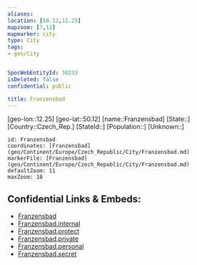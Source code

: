 ```yaml
---
aliases: 
location: [50.12,12.25]
mapzoom: [7,12] 
mapmarker: city 
type: City
tags:
- geo/City


SpocWebEntityId: 30233
isDeleted: false
confidential: public

title: Franzensbad
---
```

[geo-lon::12.25]
[geo-lat::50.12]
[name::Franzensbad]
[State::]
[Country::Czech_Rep.]
[StateId::]
[Population::]
[Unknown::]


```leaflet
id: Franzensbad
coordinates: [Franzensbad](geo/Continent/Europe/Czech_Republic/City/Franzensbad.md)
markerFile: [Franzensbad](geo/Continent/Europe/Czech_Republic/City/Franzensbad.md)
defaultZoom: 11 
maxZoom: 18
```


## Confidential Links & Embeds: 
- [Franzensbad](../../../../../../_public/geo/Continent/Europe/Czech_Republic/City/Franzensbad.md) 
- [Franzensbad.internal](../../../../../../_internal/geo/Continent/Europe/Czech_Republic/City/Franzensbad.internal.md) 
- [Franzensbad.protect](../../../../../../_protect/geo/Continent/Europe/Czech_Republic/City/Franzensbad.protect.md) 
- [Franzensbad.private](../../../../../../_private/geo/Continent/Europe/Czech_Republic/City/Franzensbad.private.md) 
- [Franzensbad.personal](../../../../../../_personal/geo/Continent/Europe/Czech_Republic/City/Franzensbad.personal.md) 
- [Franzensbad.secret](../../../../../../_secret/geo/Continent/Europe/Czech_Republic/City/Franzensbad.secret.md) 
